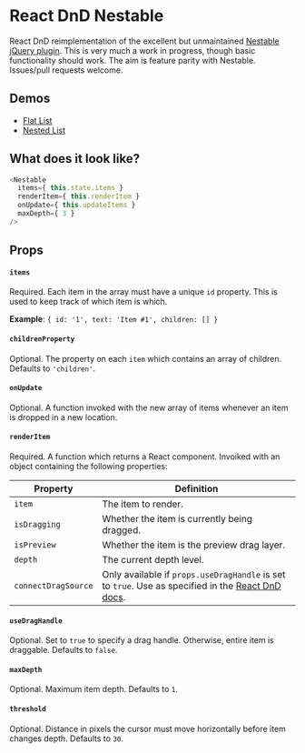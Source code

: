 # React DnD Nestable

React DnD reimplementation of the excellent but unmaintained [Nestable jQuery plugin](https://github.com/dbushell/Nestable). This is very much a work in progress, though basic functionality should work. The aim is feature parity with Nestable. Issues/pull requests welcome.

## Demos

- [Flat List](http://echenley.github.io/react-dnd-nestable/demos/demo0-flat-list/)
- [Nested List](http://echenley.github.io/react-dnd-nestable/demos/demo1-nested-list/)

## What does it look like?

```js
<Nestable
  items={ this.state.items }
  renderItem={ this.renderItem }
  onUpdate={ this.updateItems }
  maxDepth={ 3 }
/>
```

## Props

#### `items`

Required. Each item in the array must have a unique `id` property. This is used to keep track of which item is which. 

**Example**: `{ id: '1', text: 'Item #1', children: [] }`

#### `childrenProperty`

Optional. The property on each `item` which contains an array of children. Defaults to `'children'`.

#### `onUpdate`

Optional. A function invoked with the new array of items whenever an item is dropped in a new location.

#### `renderItem`

Required. A function which returns a React component. Invoiked with an object containing the following properties:

Property | Definition
-------- | ----------
`item` | The item to render.  
`isDragging` | Whether the item is currently being dragged.  
`isPreview` | Whether the item is the preview drag layer.  
`depth` | The current depth level.  
`connectDragSource` | Only available if `props.useDragHandle` is set to `true`. Use as specified in the [React DnD docs](https://gaearon.github.io/react-dnd/docs-drag-source-connector.html).

#### `useDragHandle`

Optional. Set to `true` to specify a drag handle. Otherwise, entire item is draggable. Defaults to `false`.

#### `maxDepth`

Optional. Maximum item depth. Defaults to `1`.

#### `threshold`

Optional. Distance in pixels the cursor must move horizontally before item changes depth. Defaults to `30`.
